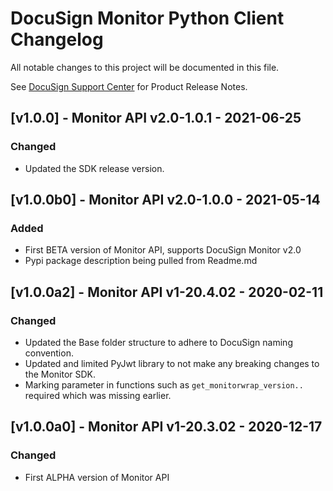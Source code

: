 # DocuSign Monitor Python Client Changelog
All notable changes to this project will be documented in this file.

See [DocuSign Support Center](https://support.docusign.com/en/releasenotes/) for Product Release Notes.

## [v1.0.0] - Monitor API v2.0-1.0.1 - 2021-06-25
### Changed
- Updated the SDK release version.

## [v1.0.0b0] - Monitor API v2.0-1.0.0 - 2021-05-14
### Added
- First BETA version of Monitor API, supports DocuSign Monitor v2.0
- Pypi package description being pulled from Readme.md

## [v1.0.0a2] - Monitor API v1-20.4.02 - 2020-02-11
### Changed
- Updated the Base folder structure to adhere to DocuSign naming convention.
- Updated and limited PyJwt library to not make any breaking changes to the Monitor SDK.
- Marking parameter in functions such as `get_monitorwrap_version..` required which was missing earlier.

## [v1.0.0a0] - Monitor API v1-20.3.02 - 2020-12-17
### Changed
- First ALPHA version of Monitor API